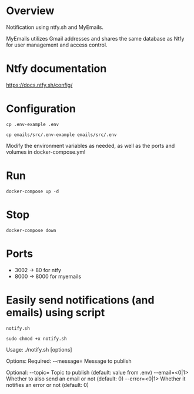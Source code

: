 # Overview

Notification using ntfy.sh and MyEmails.

MyEmails utilizes Gmail addresses and shares the same database as Ntfy for user management and access control.

# Ntfy documentation

https://docs.ntfy.sh/config/

# Configuration

	cp .env-example .env

 	cp emails/src/.env-example emails/src/.env

Modify the environment variables as needed, as well as the ports and volumes in docker-compose.yml

# Run

	docker-compose up -d

# Stop

	docker-compose down

# Ports

- 3002 -> 80 for ntfy
- 8000 -> 8000 for myemails

# Easily send notifications (and emails) using script

`notify.sh`

	sudo chmod +x notify.sh

 Usage: ./notify.sh [options]

Options:
  Required:
    --message=<message> Message to publish

  Optional:
    --topic=<topic>     Topic to publish (default: value from .env)
    --email=<0|1>       Whether to also send an email or not (default: 0)
    --error=<0|1>       Whether it notifies an error or not (default: 0)
